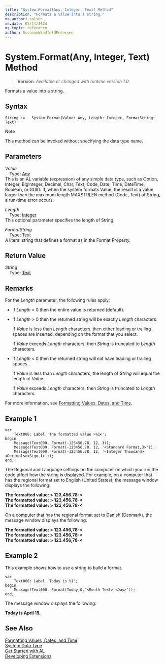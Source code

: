 ```yaml
---
title: "System.Format(Any, Integer, Text) Method"
description: "Formats a value into a string."
ms.author: solsen
ms.date: 05/14/2024
ms.topic: reference
author: SusanneWindfeldPedersen
---
```

[//]: # (START>DO_NOT_EDIT)
[//]: # (IMPORTANT:Do not edit any of the content between here and the END>DO_NOT_EDIT.)
[//]: # (Any modifications should be made in the .xml files in the ModernDev repo.)
# System.Format(Any, Integer, Text) Method
> **Version**: _Available or changed with runtime version 1.0._

Formats a value into a string.


## Syntax
```AL
String :=   System.Format(Value: Any, Length: Integer, FormatString: Text)
```
> [!NOTE]
> This method can be invoked without specifying the data type name.
## Parameters
*Value*  
&emsp;Type: [Any](../any/any-data-type.md)  
This is an AL variable (expression) of any simple data type, such as Option, Integer, BigInteger, Decimal, Char, Text, Code, Date, Time, DateTime, Boolean, or GUID. If, when the system formats Value, the result is a value larger than the maximum length MAXSTRLEN method (Code, Text) of String, a run-time error occurs.  

*Length*  
&emsp;Type: [Integer](../integer/integer-data-type.md)  
This optional parameter specifies the length of String.  

*FormatString*  
&emsp;Type: [Text](../text/text-data-type.md)  
A literal string that defines a format as in the Format Property.  


## Return Value
*String*  
&emsp;Type: [Text](../text/text-data-type.md)  



[//]: # (IMPORTANT: END>DO_NOT_EDIT)

## Remarks

For the *Length* parameter, the following rules apply:  

- If *Length* = 0 then the entire value is returned (default).  

- If *Length* > 0 then the returned string will be exactly *Length* characters.  

   If *Value* is less than *Length* characters, then either leading or trailing spaces are inserted, depending on the format that you select.  

   If *Value* exceeds *Length* characters, then *String* is truncated to *Length* characters.  

- If *Length* < 0 then the returned string will not have leading or trailing spaces.  

   If *Value* is less than *Length* characters, the length of *String* will equal the length of *Value*.  

   If *Value* exceeds *Length* characters, then *String* is truncated to *Length* characters.

For more information, see [Formatting Values, Dates, and Time](../../devenv-format-property.md).

## Example 1

```al
var
    Text000: Label 'The formatted value >%1<';
begin
    Message(Text000, Format(-123456.78, 12, 3));  
    Message(Text000, Format(-123456.78, 12, '<Standard Format,3>'));  
    Message(Text000, Format(-123456.78, 12, '<Integer Thousand><Decimals><Sign,1>'));  
end;

```  

The Regional and Language settings on the computer on which you run the code affect how the string is displayed. For example, on a computer that has the regional format set to English (United States), the message window displays the following:  

**The formatted value: > 123,456.78-\<**  
**The formatted value: > 123,456.78-\<**  
**The formatted value: > 123,456.78-\<**  

On a computer that has the regional format set to Danish \(Denmark\), the message window displays the following:  

**The formatted value: > 123.456,78-\<**  
**The formatted value: > 123.456,78-\<**  
**The formatted value: > 123.456,78-\<**  

## Example 2

This example shows how to use a string to build a format.

```al
var
    Text000: Label 'Today is %1';
begin 
    Message(Text000, Format(Today,0,'<Month Text> <Day>'));  
end;
```  

The message window displays the following:  

**Today is April 15.**  

## See Also

[Formatting Values, Dates, and Time](../../devenv-format-property.md)  
[System Data Type](system-data-type.md)  
[Get Started with AL](../../devenv-get-started.md)  
[Developing Extensions](../../devenv-dev-overview.md)
